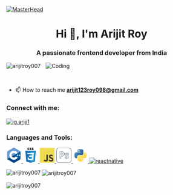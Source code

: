 [![MasterHead](https://mir-s3-cdn-cf.behance.net/project_modules/fs/54b6c068097599.5b50bca476b9b.gif)](https://arijitroy007.io)

<h1 align="center">Hi 👋, I'm Arijit Roy</h1>
<h3 align="center">A passionate frontend developer from India</h3>
<image align="right" alt="Coding" width="400" src="https://img.freepik.com/free-vector/cute-man-working-laptop-with-coffee-cartoon-vector-icon-illustration-people-technology-icon-concept-isolated-premium-vector-flat-cartoon-style_138676-3869.jpg?size=338&ext=jpg&ga=GA1.1.1395880969.1708992000&semt=ais">

<p align="left"> <img src="https://komarev.com/ghpvc/?username=arijitroy007&label=Profile%20views&color=0e75b6&style=flat" alt="arijitroy007" /> </p>

<p align="left"> <a href="https://twitter.com/" target="blank"><img src="https://img.shields.io/twitter/follow/?logo=twitter&style=for-the-badge" alt="" /></a> </p>

- 📫 How to reach me **arijit123roy098@gmail.com**

<h3 align="left">Connect with me:</h3>
<p align="left">
<a href="https://instagram.com/ig.ariji1" target="blank"><img align="center" src="https://raw.githubusercontent.com/rahuldkjain/github-profile-readme-generator/master/src/images/icons/Social/instagram.svg" alt="ig.ariji1" height="30" width="40" /></a>
</p>

<h3 align="left">Languages and Tools:</h3>
<p align="left"> <a href="https://www.w3schools.com/cpp/" target="_blank" rel="noreferrer"> <img src="https://raw.githubusercontent.com/devicons/devicon/master/icons/cplusplus/cplusplus-original.svg" alt="cplusplus" width="40" height="40"/> </a> <a href="https://www.w3schools.com/css/" target="_blank" rel="noreferrer"> <img src="https://raw.githubusercontent.com/devicons/devicon/master/icons/css3/css3-original-wordmark.svg" alt="css3" width="40" height="40"/> </a> <a href="https://developer.mozilla.org/en-US/docs/Web/JavaScript" target="_blank" rel="noreferrer"> <img src="https://raw.githubusercontent.com/devicons/devicon/master/icons/javascript/javascript-original.svg" alt="javascript" width="40" height="40"/> </a> <a href="https://www.photoshop.com/en" target="_blank" rel="noreferrer"> <img src="https://raw.githubusercontent.com/devicons/devicon/master/icons/photoshop/photoshop-line.svg" alt="photoshop" width="40" height="40"/> </a> <a href="https://www.python.org" target="_blank" rel="noreferrer"> <img src="https://raw.githubusercontent.com/devicons/devicon/master/icons/python/python-original.svg" alt="python" width="40" height="40"/> </a> <a href="https://reactnative.dev/" target="_blank" rel="noreferrer"> <img src="https://reactnative.dev/img/header_logo.svg" alt="reactnative" width="40" height="40"/> </a> </p>

<p><img align="left" src="https://github-readme-stats.vercel.app/api/top-langs?username=arijitroy007&show_icons=true&locale=en&layout=compact" alt="arijitroy007" /></p>

<p>&nbsp;<img align="center" src="https://github-readme-stats.vercel.app/api?username=arijitroy007&show_icons=true&locale=en" alt="arijitroy007" /></p>

<p><img align="center" src="https://github-readme-streak-stats.herokuapp.com/?user=arijitroy007&" alt="arijitroy007" /></p>
